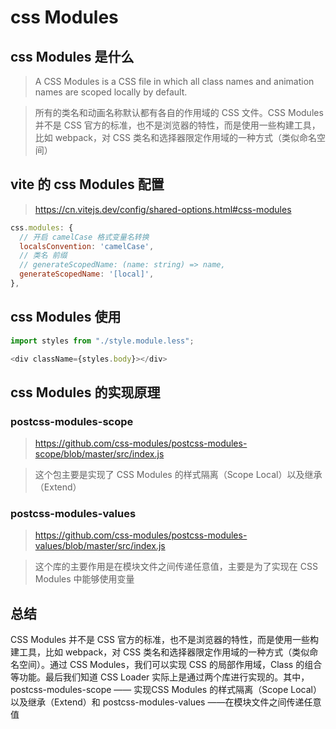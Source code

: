 # css Modules

## css Modules 是什么

> A CSS Modules is a CSS file in which all class names and animation names are scoped locally by default.

> 所有的类名和动画名称默认都有各自的作用域的 CSS 文件。CSS Modules 并不是 CSS 官方的标准，也不是浏览器的特性，而是使用一些构建工具，比如 webpack，对 CSS 类名和选择器限定作用域的一种方式（类似命名空间）

## vite 的 css Modules 配置

> https://cn.vitejs.dev/config/shared-options.html#css-modules

```js
css.modules: {
  // 开启 camelCase 格式变量名转换
  localsConvention: 'camelCase',
  // 类名 前缀
  // generateScopedName: (name: string) => name,
  generateScopedName: '[local]',
},
```

## css Modules 使用

```js
import styles from "./style.module.less";

<div className={styles.body}></div>
```

## css Modules 的实现原理


### postcss-modules-scope

> https://github.com/css-modules/postcss-modules-scope/blob/master/src/index.js

> 这个包主要是实现了 CSS Modules 的样式隔离（Scope Local）以及继承（Extend）

### postcss-modules-values

> https://github.com/css-modules/postcss-modules-values/blob/master/src/index.js

> 这个库的主要作用是在模块文件之间传递任意值，主要是为了实现在 CSS Modules 中能够使用变量


## 总结

CSS Modules 并不是 CSS 官方的标准，也不是浏览器的特性，而是使用一些构建工具，比如 webpack，对 CSS 类名和选择器限定作用域的一种方式（类似命名空间）。通过 CSS Modules，我们可以实现 CSS 的局部作用域，Class 的组合等功能。最后我们知道 CSS Loader 实际上是通过两个库进行实现的。其中， postcss-modules-scope —— 实现CSS Modules 的样式隔离（Scope Local）以及继承（Extend）和 postcss-modules-values ——在模块文件之间传递任意值